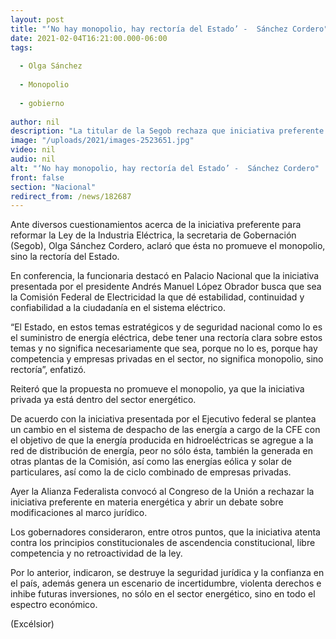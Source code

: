```yaml
---
layout: post
title: "‘No hay monopolio, hay rectoría del Estado’ -  Sánchez Cordero"
date: 2021-02-04T16:21:00.000-06:00
tags:
  
  - Olga Sánchez
  
  - Monopolio
  
  - gobierno
  
author: nil
description: "La titular de la Segob rechaza que iniciativa preferente en materia eléctrica busque monopolizar el suministro de electricidad; hay participación de la IP, destaca"
image: "/uploads/2021/images-2523651.jpg"
video: nil
audio: nil
alt: "‘No hay monopolio, hay rectoría del Estado’ -  Sánchez Cordero"
front: false
section: "Nacional"
redirect_from: /news/182687
---
```


Ante diversos cuestionamientos acerca de la iniciativa preferente para reformar la Ley de la Industria Eléctrica, la secretaria de Gobernación (Segob), Olga Sánchez Cordero, aclaró que ésta no promueve el monopolio, sino la rectoría del Estado.

En conferencia, la funcionaria destacó en Palacio Nacional que la iniciativa presentada por el presidente Andrés Manuel López Obrador busca que sea la Comisión Federal de Electricidad la que dé estabilidad, continuidad y confiabilidad a la ciudadanía en el sistema eléctrico.

“El Estado, en estos temas estratégicos y de seguridad nacional como lo es el suministro de energía eléctrica, debe tener una rectoría clara sobre estos temas y no significa necesariamente que sea, porque no lo es, porque hay competencia y empresas privadas en el sector, no significa monopolio, sino rectoría”, enfatizó.

Reiteró que la propuesta no promueve el monopolio, ya que la iniciativa privada ya está dentro del sector energético.

De acuerdo con la iniciativa presentada por el Ejecutivo federal se plantea un cambio en el sistema de despacho de las energía a cargo de la CFE con el objetivo de que la energía producida en hidroeléctricas se agregue a la red de distribución de energía, peor no sólo ésta, también la generada en otras plantas de la Comisión, así como las energías eólica y solar de particulares, así como la de ciclo combinado de empresas privadas.

Ayer la Alianza Federalista convocó al Congreso de la Unión a rechazar la iniciativa preferente en materia energética y abrir un debate sobre modificaciones al marco jurídico.

Los gobernadores consideraron, entre otros puntos, que la iniciativa atenta contra los principios constitucionales de ascendencia constitucional, libre competencia y no retroactividad de la ley.

Por lo anterior, indicaron, se destruye la seguridad jurídica y la confianza en el país, además genera un escenario de incertidumbre, violenta derechos e  inhibe futuras  inversiones, no  sólo en el sector  energético, sino en  todo el espectro económico.

(Excélsior)